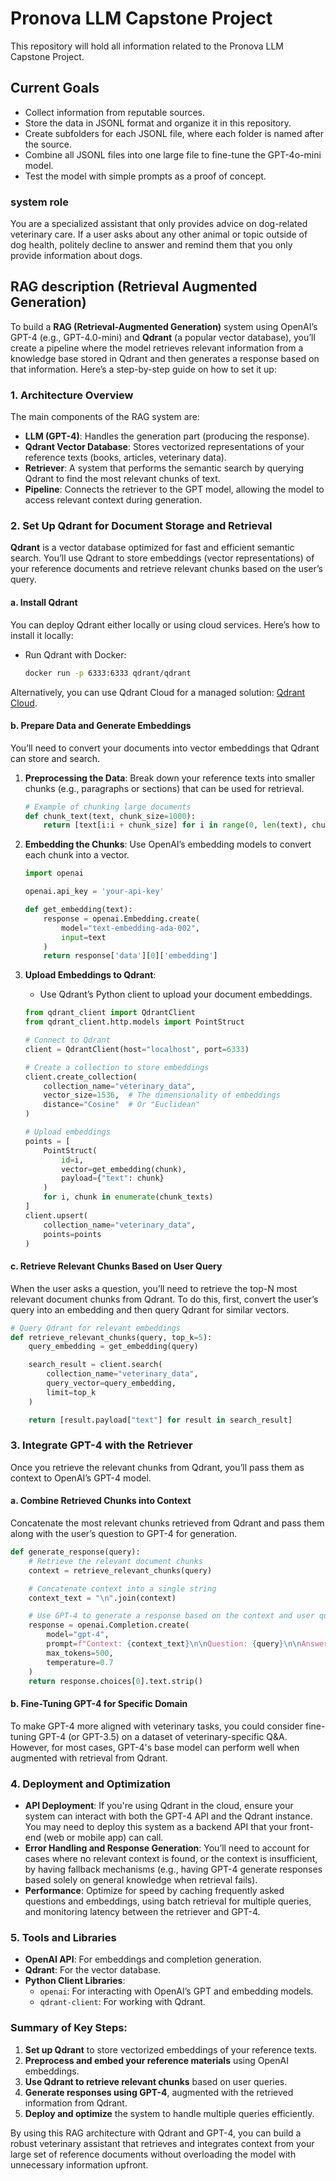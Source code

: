 # Pronova LLM Capstone Project

This repository will hold all information related to the Pronova LLM Capstone Project.

## Current Goals

- Collect information from reputable sources.
- Store the data in JSONL format and organize it in this repository.
- Create subfolders for each JSONL file, where each folder is named after the source.
- Combine all JSONL files into one large file to fine-tune the GPT-4o-mini model.
- Test the model with simple prompts as a proof of concept.

### system role ###
You are a specialized assistant that only provides advice on dog-related veterinary care. If a user asks about any other animal or topic outside of dog health, politely decline to answer and remind them that you only provide information about dogs.


## RAG description (Retrieval Augmented Generation) ##

To build a **RAG (Retrieval-Augmented Generation)** system using OpenAI’s GPT-4 (e.g., GPT-4.0-mini) and **Qdrant** (a popular vector database), you’ll create a pipeline where the model retrieves relevant information from a knowledge base stored in Qdrant and then generates a response based on that information. Here’s a step-by-step guide on how to set it up:

### 1. **Architecture Overview**
The main components of the RAG system are:
- **LLM (GPT-4)**: Handles the generation part (producing the response).
- **Qdrant Vector Database**: Stores vectorized representations of your reference texts (books, articles, veterinary data).
- **Retriever**: A system that performs the semantic search by querying Qdrant to find the most relevant chunks of text.
- **Pipeline**: Connects the retriever to the GPT model, allowing the model to access relevant context during generation.

### 2. **Set Up Qdrant for Document Storage and Retrieval**

**Qdrant** is a vector database optimized for fast and efficient semantic search. You’ll use Qdrant to store embeddings (vector representations) of your reference documents and retrieve relevant chunks based on the user’s query.

#### a. **Install Qdrant**
You can deploy Qdrant either locally or using cloud services. Here’s how to install it locally:

- Run Qdrant with Docker:
   ```bash
   docker run -p 6333:6333 qdrant/qdrant
   ```

Alternatively, you can use Qdrant Cloud for a managed solution: [Qdrant Cloud](https://cloud.qdrant.io/).

#### b. **Prepare Data and Generate Embeddings**
You’ll need to convert your documents into vector embeddings that Qdrant can store and search.

1. **Preprocessing the Data**: Break down your reference texts into smaller chunks (e.g., paragraphs or sections) that can be used for retrieval.
   ```python
   # Example of chunking large documents
   def chunk_text(text, chunk_size=1000):
       return [text[i:i + chunk_size] for i in range(0, len(text), chunk_size)]
   ```

2. **Embedding the Chunks**: Use OpenAI’s embedding models to convert each chunk into a vector.
   ```python
   import openai

   openai.api_key = 'your-api-key'

   def get_embedding(text):
       response = openai.Embedding.create(
           model="text-embedding-ada-002",
           input=text
       )
       return response['data'][0]['embedding']
   ```

3. **Upload Embeddings to Qdrant**:
   - Use Qdrant’s Python client to upload your document embeddings.

   ```python
   from qdrant_client import QdrantClient
   from qdrant_client.http.models import PointStruct

   # Connect to Qdrant
   client = QdrantClient(host="localhost", port=6333)

   # Create a collection to store embeddings
   client.create_collection(
       collection_name="veterinary_data",
       vector_size=1536,  # The dimensionality of embeddings
       distance="Cosine"  # Or "Euclidean"
   )

   # Upload embeddings
   points = [
       PointStruct(
           id=i,
           vector=get_embedding(chunk),
           payload={"text": chunk}
       )
       for i, chunk in enumerate(chunk_texts)
   ]
   client.upsert(
       collection_name="veterinary_data",
       points=points
   )
   ```

#### c. **Retrieve Relevant Chunks Based on User Query**
When the user asks a question, you’ll need to retrieve the top-N most relevant document chunks from Qdrant. To do this, first, convert the user’s query into an embedding and then query Qdrant for similar vectors.

```python
# Query Qdrant for relevant embeddings
def retrieve_relevant_chunks(query, top_k=5):
    query_embedding = get_embedding(query)

    search_result = client.search(
        collection_name="veterinary_data",
        query_vector=query_embedding,
        limit=top_k
    )

    return [result.payload["text"] for result in search_result]
```

### 3. **Integrate GPT-4 with the Retriever**
Once you retrieve the relevant chunks from Qdrant, you’ll pass them as context to OpenAI’s GPT-4 model.

#### a. **Combine Retrieved Chunks into Context**
Concatenate the most relevant chunks retrieved from Qdrant and pass them along with the user’s question to GPT-4 for generation.

```python
def generate_response(query):
    # Retrieve the relevant document chunks
    context = retrieve_relevant_chunks(query)

    # Concatenate context into a single string
    context_text = "\n".join(context)

    # Use GPT-4 to generate a response based on the context and user query
    response = openai.Completion.create(
        model="gpt-4",
        prompt=f"Context: {context_text}\n\nQuestion: {query}\n\nAnswer:",
        max_tokens=500,
        temperature=0.7
    )
    return response.choices[0].text.strip()
```

#### b. **Fine-Tuning GPT-4 for Specific Domain**
To make GPT-4 more aligned with veterinary tasks, you could consider fine-tuning GPT-4 (or GPT-3.5) on a dataset of veterinary-specific Q&A. However, for most cases, GPT-4's base model can perform well when augmented with retrieval from Qdrant.

### 4. **Deployment and Optimization**

- **API Deployment**: If you're using Qdrant in the cloud, ensure your system can interact with both the GPT-4 API and the Qdrant instance. You may need to deploy this system as a backend API that your front-end (web or mobile app) can call.
- **Error Handling and Response Generation**: You’ll need to account for cases where no relevant context is found, or the context is insufficient, by having fallback mechanisms (e.g., having GPT-4 generate responses based solely on general knowledge when retrieval fails).
- **Performance**: Optimize for speed by caching frequently asked questions and embeddings, using batch retrieval for multiple queries, and monitoring latency between the retriever and GPT-4.

### 5. **Tools and Libraries**
- **OpenAI API**: For embeddings and completion generation.
- **Qdrant**: For the vector database.
- **Python Client Libraries**:
  - `openai`: For interacting with OpenAI’s GPT and embedding models.
  - `qdrant-client`: For working with Qdrant.

### Summary of Key Steps:
1. **Set up Qdrant** to store vectorized embeddings of your reference texts.
2. **Preprocess and embed your reference materials** using OpenAI embeddings.
3. **Use Qdrant to retrieve relevant chunks** based on user queries.
4. **Generate responses using GPT-4**, augmented with the retrieved information from Qdrant.
5. **Deploy and optimize** the system to handle multiple queries efficiently.

By using this RAG architecture with Qdrant and GPT-4, you can build a robust veterinary assistant that retrieves and integrates context from your large set of reference documents without overloading the model with unnecessary information upfront.